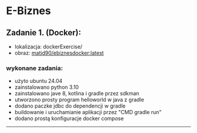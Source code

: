 # E-Biznes

## Zadanie 1. (Docker):

- lokalizacja: dockerExercise/
- obraz: [matid90/ebiznesdocker:latest](https://hub.docker.com/r/matid90/ebiznesdocker)

### wykonane zadania:

- użyto ubuntu 24.04
- zainstalowano python 3.10
- zainstalowano jave 8, kotlina i gradle przez sdkman
- utworzono prosty program helloworld w java z gradle
- dodano paczke jdbc do dependencji w gradle
- buildowanie i uruchamianie aplikacji przez "CMD gradle run"
- dodano prostą konfiguracje docker compose

---
